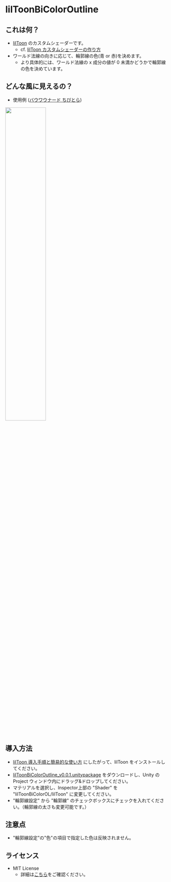 # lilToonBiColorOutline

## これは何？

- [lilToon](https://lilxyzw.github.io/lilToon/ja_JP/) のカスタムシェーダーです。
  - cf. [lilToon カスタムシェーダーの作り方](https://lilxyzw.github.io/lilToon/ja_JP/dev/custom_shader.html)
- ワールド法線の向きに応じて、輪郭線の色(青 or 赤)を決めます。
  - より具体的には、ワールド法線の x 成分の値が 0 未満かどうかで輪郭線の色を決めています。
 
## どんな風に見えるの？

- 使用例 ([バウワウナード ちびとら](https://booth.pm/ja/items/4595348))

<image src="https://github.com/user-attachments/assets/df7a3f2e-891f-4c4f-9ec4-c1bd4c664c2e" width="50%" />

## 導入方法

- [lilToon 導入手順と簡易的な使い方](https://lilxyzw.github.io/lilToon/ja_JP/first.html#%E5%B0%8E%E5%85%A5%E6%89%8B%E9%A0%86%E3%81%A8%E7%B0%A1%E6%98%93%E7%9A%84%E3%81%AA%E4%BD%BF%E3%81%84%E6%96%B9) にしたがって、lilToon をインストールしてください。
- [lilToonBiColorOutline_v0.0.1.unitypackage](https://github.com/siiru3/lilToonBiColorOutline/releases/download/v0.0.1/lilToonBiColorOutline_v0.0.1.unitypackage) をダウンロードし、Unity の Project ウィンドウ内にドラッグ&ドロップしてください。
- マテリアルを選択し、Inspector上部の "Shader" を "lilToonBiColorOL/lilToon" に変更してください。
- "輪郭線設定" から "輪郭線" のチェックボックスにチェックを入れてください。（輪郭線の太さも変更可能です。）

## 注意点

- "輪郭線設定"の"色"の項目で指定した色は反映されません。

## ライセンス

- MIT License
  - 詳細は[こちら](https://github.com/siiru3/lilToonBiColorOutline/blob/main/LICENSE)をご確認ください。
